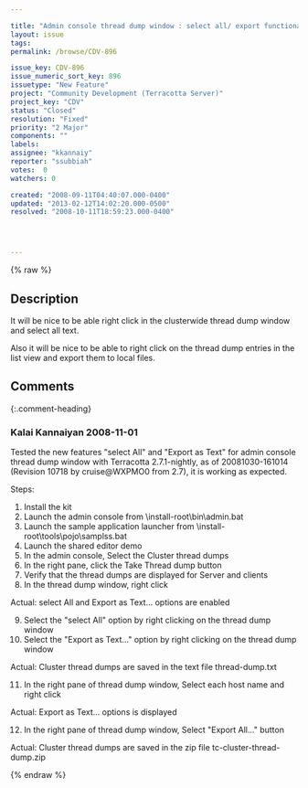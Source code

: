 ```yaml
---

title: "Admin console thread dump window : select all/ export functionality"
layout: issue
tags: 
permalink: /browse/CDV-896

issue_key: CDV-896
issue_numeric_sort_key: 896
issuetype: "New Feature"
project: "Community Development (Terracotta Server)"
project_key: "CDV"
status: "Closed"
resolution: "Fixed"
priority: "2 Major"
components: ""
labels: 
assignee: "kkannaiy"
reporter: "ssubbiah"
votes:  0
watchers: 0

created: "2008-09-11T04:40:07.000-0400"
updated: "2013-02-12T14:02:20.000-0500"
resolved: "2008-10-11T18:59:23.000-0400"




---
```


{% raw %}

## Description

<div markdown="1" class="description">

It will be nice to be able right click in the clusterwide thread dump window and select all text.

Also it will be nice to be able to right click on the thread dump entries in the list view and export them to local files.

</div>

## Comments


{:.comment-heading}
### **Kalai Kannaiyan** <span class="date">2008-11-01</span>

<div markdown="1" class="comment">

Tested the new features "select All" and "Export  as Text" for admin console thread dump window with Terracotta 2.7.1-nightly, as of 20081030-161014 (Revision 10718 by cruise@WXPMO0 from 2.7), it is working as expected.

Steps:
1. Install the kit
2. Launch the admin console from \install-root\bin\admin.bat
3. Launch the sample application launcher from \install-root\tools\pojo\samplss.bat
4. Launch the shared editor demo
5. In the admin console, Select the Cluster thread dumps
6. In the right pane, click the Take Thread dump button
7. Verify that the thread dumps are displayed for Server and clients
8. In the thread dump window, right click

Actual: select All and Export as Text... options are enabled

9. Select the "select All" option by right clicking on the thread dump window
10. Select the "Export as Text..." option by right clicking on the thread dump window

Actual:  Cluster thread dumps are saved in the text file thread-dump.txt

11. In the right pane of thread dump window, Select each host name and right click

Actual: Export as Text... options is displayed

12. In the right pane of thread dump window, Select "Export All..." button

Actual: Cluster thread dumps are saved in the zip file tc-cluster-thread-dump.zip







</div>



{% endraw %}
